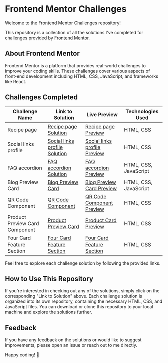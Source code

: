 # Frontend Mentor Challenges

Welcome to the Frontend Mentor Challenges repository! 

This repository is a collection of all the solutions I've completed for challenges provided by [Frontend Mentor](https://www.frontendmentor.io/).

## About Frontend Mentor
Frontend Mentor is a platform that provides real-world challenges to improve your coding skills. These challenges cover various aspects of front-end development including HTML, CSS, JavaScript, and frameworks like React.

## Challenges Completed
| Challenge Name     | Link to Solution                                       | Live Preview                                      | Technologies Used                           |
|--------------------|--------------------------------------------------------|---------------------------------------------------|---------------------------------------------|
| Recipe page        | [Recipe page Solution](https://github.com/hichamweblog/FEM-Recipe-Page)               | [Recipe page Preview](https://dz-recipe-page.netlify.app/)   | HTML, CSS                       |
| Social links profile | [Social links profile Solution](https://github.com/hichamweblog/FEM-Social-Links-Profile) | [Social links profile Preview](https://dz-social-links-profile.netlify.app/) | HTML, CSS                      |
| FAQ accordion      | [FAQ accordion Solution](https://github.com/hichamweblog/FEM-FAQ-accordion)             | [FAQ accordion Preview](https://dz-faq-accordion.netlify.app/)   | HTML, CSS, JavaScript                       |
| Blog Preview Card  | [Blog Preview Card](https://github.com/hichamweblog/FEM-Blog-Preview-Card)             | [Blog Preview Card Preview](https://dz-blog-preview-card.netlify.app/) | HTML, CSS, JavaScript                 |
| QR Code Component  | [QR Code Component](https://github.com/hichamweblog/FEM-QR-Code-Component)             | [QR Code Component Preview](https://dz-qr-code-component.netlify.app/) | HTML, CSS                       |
| Product Preview Card Component | [Product Preview Card](https://github.com/hichamweblog/FEM-Product-Preview-Card-Component)             | [Product Card Preview](https://dz-product-preview-card.netlify.app/) | HTML, CSS                       |
| Four Card Feature Section | [Four Card Feature Section](https://github.com/hichamweblog/FEM-Four-Card-Feature-Section)             | [Four Card Feature Section](https://dz-four-card-feature-section.netlify.app/) | HTML, CSS                       |

Feel free to explore each challenge solution by following the provided links.

## How to Use This Repository
If you're interested in checking out any of the solutions, simply click on the corresponding "Link to Solution" above. Each challenge solution is organized into its own repository, containing the necessary HTML, CSS, and JavaScript files. You can download or clone this repository to your local machine and explore the solutions further.


## Feedback
If you have any feedback on the solutions or would like to suggest improvements, please open an issue or reach out to me directly.

Happy coding! 🚀

